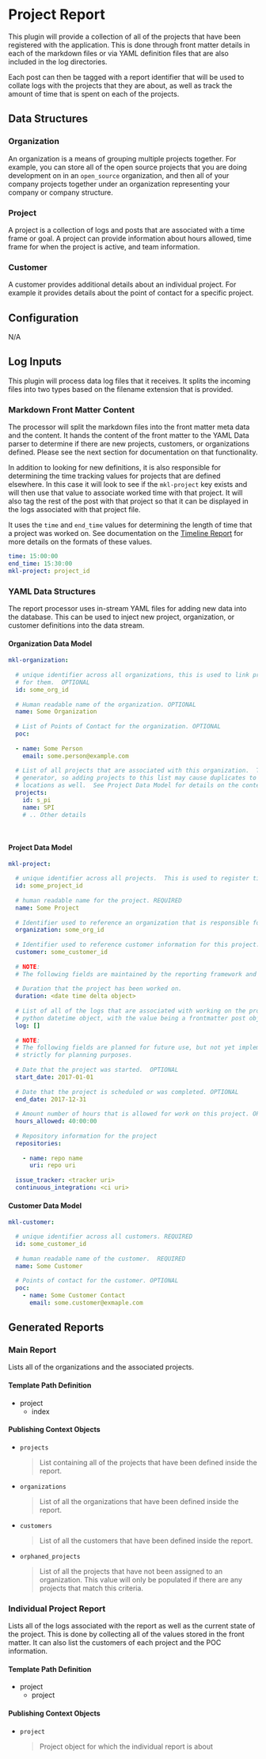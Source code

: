 # Project Report

This plugin will provide a collection of all of the projects that have been registered with the 
application.  This is done through front matter details in each of the markdown files or via YAML
definition files that are also included in the log directories.

Each post can then be tagged with a report identifier that will be used to collate logs with the
projects that they are about, as well as track the amount of time that is spent on each of the 
projects.

## Data Structures

### Organization

An organization is a means of grouping multiple projects together.  For example, you can store all of the open source
projects that you are doing development on in an `open_source` organization, and then all of your company projects 
together under an organization representing your company or company structure.

### Project

A project is a collection of logs and posts that are associated with a time frame or goal.  A project can provide 
information about hours allowed, time frame for when the project is active, and team information.

### Customer

A customer provides additional details about an individual project.  For example it provides details about the point of
contact for a specific project.  

## Configuration

N/A

## Log Inputs

This plugin will process data log files that it receives.  It splits the incoming files into two types based on the 
filename extension that is provided.  

### Markdown Front Matter Content

The processor will split the markdown files into the front matter meta data and the content.  It hands the content of 
the front matter to the YAML Data parser to determine if there are new projects, customers, or organizations defined. 
Please see the next section for documentation on that functionality.

In addition to looking for new definitions, it is also responsible for determining the time tracking values for projects
that are defined elsewhere.  In this case it will look to see if the `mkl-project` key exists and will then use that 
value to associate worked time with that project.  It will also tag the rest of the post with that project so that it 
can be displayed in the logs associated with that project file.

It uses the `time` and `end_time` values for determining the length of time that a project was worked on.  See 
documentation on the [Timeline Report](timeline.md) for more details on the formats of these values. 

```yaml
time: 15:00:00
end_time: 15:30:00
mkl-project: project_id
```

### YAML Data Structures

The report processor uses in-stream YAML files for adding new data into the database.  This can be used to inject new
project, organization, or customer definitions into the data stream.  

#### Organization Data Model

```yaml
mkl-organization:
  
  # unique identifier across all organizations, this is used to link projects to the organizations that are responsible
  # for them.  OPTIONAL
  id: some_org_id
  
  # Human readable name of the organization. OPTIONAL
  name: Some Organization
  
  # List of Points of Contact for the organization. OPTIONAL
  poc:
  
  - name: Some Person
    email: some.person@example.com
   
  # List of all projects that are associated with this organization.  This data structure is populated by the report
  # generator, so adding projects to this list may cause duplicates to be registered, if they are defined in other
  # locations as well.  See Project Data Model for details on the contents of this definition. 
  projects:
    id: s_pi
    name: SPI
    # .. Other details
   
    
```

#### Project Data Model

```yaml
mkl-project: 

  # unique identifier across all projects.  This is used to register time worked for each project. REQUIRED
  id: some_project_id
  
  # human readable name for the project. REQUIRED
  name: Some Project
  
  # Identifier used to reference an organization that is responsible for this project. OPTIONAL
  organization: some_org_id
  
  # Identifier used to reference customer information for this project. OPTIONAL
  customer: some_customer_id
  
  # NOTE:
  # The following fields are maintained by the reporting framework and should not be used for storing user-defined data
  
  # Duration that the project has been worked on.
  duration: <date time delta object>
  
  # List of all of the logs that are associated with working on the project.  The keys in this dictionary are a 
  # python datetime object, with the value being a frontmatter post object.
  log: []
  
  # NOTE:
  # The following fields are planned for future use, but not yet implemented or used by the report.  They are here
  # strictly for planning purposes.
  
  # Date that the project was started.  OPTIONAL
  start_date: 2017-01-01
  
  # Date that the project is scheduled or was completed. OPTIONAL
  end_date: 2017-12-31
  
  # Amount number of hours that is allowed for work on this project. OPTIONAL
  hours_allowed: 40:00:00
  
  # Repository information for the project
  repositories:
  
    - name: repo name
      uri: repo uri
      
  issue_tracker: <tracker uri>
  continuous_integration: <ci uri>
```

#### Customer Data Model

```yaml
mkl-customer:

  # unique identifier across all customers. REQUIRED
  id: some_customer_id
  
  # human readable name of the customer.  REQUIRED
  name: Some Customer
  
  # Points of contact for the customer. OPTIONAL
  poc:
    - name: Some Customer Contact
      email: some.customer@exmaple.com
```

## Generated Reports

### Main Report

Lists all of the organizations and the associated projects.

#### Template Path Definition

- project
    - index

#### Publishing Context Objects

- `projects` 

  > List containing all of the projects that have been defined inside the report.
  
- `organizations`

  > List of all the organizations that have been defined inside the report.
  
- `customers`

  > List of all the customers that have been defined inside the report.
  
- `orphaned_projects`

  > List of all the projects that have not been assigned to an organization.  This value will 
  > only be populated if there are any projects that match this criteria.

### Individual Project Report

Lists all of the logs associated with the report as well as the current state of the project. This
is done by collecting all of the values stored in the front matter.  It can also list the customers
of each project and the POC information.

#### Template Path Definition

- project
    - project

#### Publishing Context Objects

- `project`

  > Project object for which the individual report is about
  